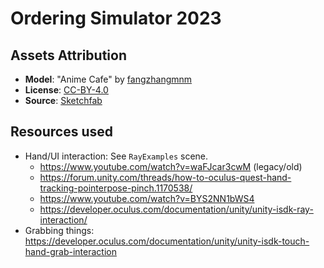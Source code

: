 # Ordering Simulator 2023

## Assets Attribution

- **Model**: "Anime Cafe" by [fangzhangmnm](https://sketchfab.com/fangzhangmnm)
- **License**: [CC-BY-4.0](http://creativecommons.org/licenses/by/4.0/)
- **Source**: [Sketchfab](https://sketchfab.com/3d-models/anime-cafe-1d4f3b7b7d5842d993fe2775d57aa33f)

## Resources used

- Hand/UI interaction: See `RayExamples` scene.
  - https://www.youtube.com/watch?v=waFJcar3cwM (legacy/old)
  - https://forum.unity.com/threads/how-to-oculus-quest-hand-tracking-pointerpose-pinch.1170538/
  - https://www.youtube.com/watch?v=BYS2NN1bWS4
  - https://developer.oculus.com/documentation/unity/unity-isdk-ray-interaction/
- Grabbing things: https://developer.oculus.com/documentation/unity/unity-isdk-touch-hand-grab-interaction